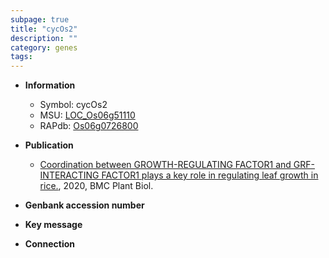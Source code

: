 ```yaml
---
subpage: true
title: "cycOs2"
description: ""
category: genes
tags: 
---
```


* **Information**  
    + Symbol: cycOs2  
    + MSU: [LOC_Os06g51110](http://rice.plantbiology.msu.edu/cgi-bin/ORF_infopage.cgi?orf=LOC_Os06g51110)  
    + RAPdb: [Os06g0726800](http://rapdb.dna.affrc.go.jp/viewer/gbrowse_details/irgsp1?name=Os06g0726800)  

* **Publication**  
    + [Coordination between GROWTH-REGULATING FACTOR1 and GRF-INTERACTING FACTOR1 plays  a key role in regulating leaf growth in rice.](http://www.ncbi.nlm.nih.gov/pubmed?term=Coordination+between+GROWTH-REGULATING+FACTOR1+and+GRF-INTERACTING+FACTOR1+plays++a+key+role+in+regulating+leaf+growth+in+rice.%5BTitle%5D), 2020, BMC Plant Biol.

* **Genbank accession number**  

* **Key message**  

* **Connection**  



